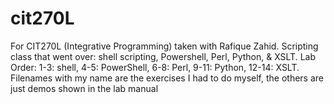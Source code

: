 # cit270L
For CIT270L (Integrative Programming) taken with Rafique Zahid. Scripting class that went over: shell scripting, Powershell, Perl, Python, &amp; XSLT.
Lab Order: 
  1-3: shell,
  4-5: PowerShell,
  6-8: Perl,
  9-11: Python,
  12-14: XSLT.
Filenames with my name are the exercises I had to do myself, the others are just demos shown in the lab manual
